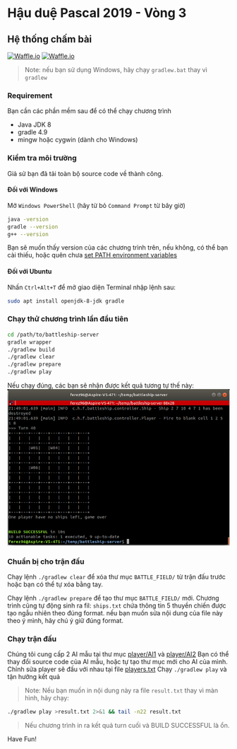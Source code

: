# Hậu duệ Pascal 2019 - Vòng 3

## Hệ thống chấm bài

[![Waffle.io](https://img.shields.io/badge/Latest_Version-v1.3-yellow.svg?style=flat)]()
[![Waffle.io](https://img.shields.io/badge/Change_log-v1.3-Yellow.svg?style=flat)](/changelog.txt)

> Note: nếu bạn sử dụng Windows, hãy chạy `gradlew.bat` thay vì `gradlew`

### Requirement
Bạn cần các phần mềm sau để có thể chạy chương trình
* Java JDK 8
* gradle 4.9
* mingw hoặc cygwin (dành cho Windows)

### Kiểm tra môi trường

Giả sử bạn đã tải toàn bộ source code về thành công.

#### Đối với Windows
Mở `Windows PowerShell` (hãy từ bỏ `Command Prompt` từ bây giờ)
```bash
java -version
gradle --version
g++ --version
```
Bạn sẽ muốn thấy version của các chương trình trên, nếu không, có thể bạn cài thiếu, hoặc quên chưa [set PATH environment variables](https://www.computerhope.com/issues/ch000549.htm)

#### Đối với Ubuntu
Nhấn `Ctrl+Alt+T` để mở giao diện Terminal
nhập lệnh sau:
```bash
sudo apt install openjdk-8-jdk gradle
```

### Chạy thử chương trình lần đầu tiên

```bash
cd /path/to/battleship-server
gradle wrapper
./gradlew build
./gradlew clear
./gradlew prepare
./gradlew play
```

Nếu chạy đúng, các bạn sẽ nhận được kết quả tương tự thế này: ![first-run.png](first-run.png)

### Chuẩn bị cho trận đấu

Chạy lệnh `./gradlew clear` để xóa thư mục `BATTLE_FIELD/` từ trận đấu trước hoặc bạn có thể tự xóa bằng tay.

Chạy lệnh `./gradlew prepare` để tạo thư mục `BATTLE_FIELD/` mới.
Chương trình cũng tự động sinh ra fil: `ships.txt` chứa thông tin 5 thuyền chiến được tạo ngẫu nhiên theo đúng format. nếu bạn muốn sửa nội dung của file này theo ý mình, hãy chú ý giữ đúng format.

### Chạy trận đấu
Chúng tôi cung cấp 2 AI mẫu tại thư mục [player/AI1](player/AI1) và [player/AI2](player/AI2)
Bạn có thể thay đổi source code của AI mẫu, hoặc tự tạo thư mục mới cho AI của mình.
Chỉnh sửa player sẽ đấu với nhau tại file [players.txt](players.txt)
Chạy `./gradlew play` và tận hưởng kết quả

> Note: Nếu bạn muốn in nội dung này ra file `result.txt` thay vì màn hình, hãy chạy: 
 ```bash
 ./gradlew play >result.txt 2>&1 && tail -n22 result.txt
 ```
> Nếu chương trình in ra kết quả turn cuối và BUILD SUCCESSFUL là ổn.

Have Fun!
